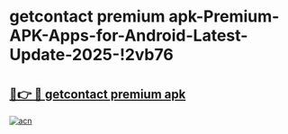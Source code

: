 # getcontact premium apk-Premium-APK-Apps-for-Android-Latest-Update-2025-!2vb76

# <h2><a href="https://googleone.com">🔗👉 🔴 getcontact premium apk</a></h2>

[![acn](https://github.com/user-attachments/assets/0f9c940e-d8b0-45ae-aac7-cd30a18b3e1c)](https://googleone.com)

